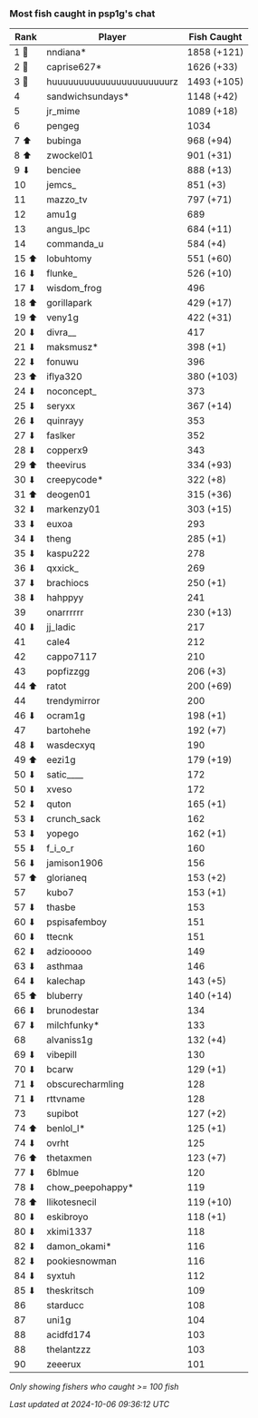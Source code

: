 ### Most fish caught in psp1g's chat
| Rank | Player | Fish Caught |
|------|--------|-----------|
| 1 🥇  | nndiana*  | 1858 (+121) |
| 2 🥈  | caprise627*  | 1626 (+33) |
| 3 🥉  | huuuuuuuuuuuuuuuuuuuuuurz  | 1493 (+105) |
| 4  | sandwichsundays*  | 1148 (+42) |
| 5  | jr_mime  | 1089 (+18) |
| 6  | pengeg  | 1034 |
| 7 ⬆ | bubinga  | 968 (+94) |
| 8 ⬆ | zwockel01  | 901 (+31) |
| 9 ⬇ | benciee  | 888 (+13) |
| 10  | jemcs_  | 851 (+3) |
| 11  | mazzo_tv  | 797 (+71) |
| 12  | amu1g  | 689 |
| 13  | angus_lpc  | 684 (+11) |
| 14  | commanda_u  | 584 (+4) |
| 15 ⬆ | lobuhtomy  | 551 (+60) |
| 16 ⬇ | flunke_  | 526 (+10) |
| 17 ⬇ | wisdom_frog  | 496 |
| 18 ⬆ | gorillapark  | 429 (+17) |
| 19 ⬆ | veny1g  | 422 (+31) |
| 20 ⬇ | divra__  | 417 |
| 21 ⬇ | maksmusz*  | 398 (+1) |
| 22 ⬇ | fonuwu  | 396 |
| 23 ⬆ | iflya320  | 380 (+103) |
| 24 ⬇ | noconcept_  | 373 |
| 25 ⬇ | seryxx  | 367 (+14) |
| 26 ⬇ | quinrayy  | 353 |
| 27 ⬇ | faslker  | 352 |
| 28 ⬇ | copperx9  | 343 |
| 29 ⬆ | theevirus  | 334 (+93) |
| 30 ⬇ | creepycode*  | 322 (+8) |
| 31 ⬆ | deogen01  | 315 (+36) |
| 32 ⬇ | markenzy01  | 303 (+15) |
| 33 ⬇ | euxoa  | 293 |
| 34 ⬇ | theng  | 285 (+1) |
| 35 ⬇ | kaspu222  | 278 |
| 36 ⬇ | qxxick_  | 269 |
| 37 ⬇ | brachiocs  | 250 (+1) |
| 38 ⬇ | hahppyy  | 241 |
| 39  | onarrrrrr  | 230 (+13) |
| 40 ⬇ | jj_ladic  | 217 |
| 41  | cale4  | 212 |
| 42  | cappo7117  | 210 |
| 43  | popfizzgg  | 206 (+3) |
| 44 ⬆ | ratot  | 200 (+69) |
| 44  | trendymirror  | 200 |
| 46 ⬇ | ocram1g  | 198 (+1) |
| 47  | bartohehe  | 192 (+7) |
| 48 ⬇ | wasdecxyq  | 190 |
| 49 ⬆ | eezi1g  | 179 (+19) |
| 50 ⬇ | satic____  | 172 |
| 50 ⬇ | xveso  | 172 |
| 52 ⬇ | quton  | 165 (+1) |
| 53 ⬇ | crunch_sack  | 162 |
| 53 ⬇ | yopego  | 162 (+1) |
| 55 ⬇ | f_i_o_r  | 160 |
| 56 ⬇ | jamison1906  | 156 |
| 57 ⬆ | glorianeq  | 153 (+2) |
| 57  | kubo7  | 153 (+1) |
| 57 ⬇ | thasbe  | 153 |
| 60 ⬇ | pspisafemboy  | 151 |
| 60 ⬇ | ttecnk  | 151 |
| 62 ⬇ | adziooooo  | 149 |
| 63 ⬇ | asthmaa  | 146 |
| 64 ⬇ | kalechap  | 143 (+5) |
| 65 ⬆ | bluberry  | 140 (+14) |
| 66 ⬇ | brunodestar  | 134 |
| 67 ⬇ | milchfunky*  | 133 |
| 68  | alvaniss1g  | 132 (+4) |
| 69 ⬇ | vibepill  | 130 |
| 70 ⬇ | bcarw  | 129 (+1) |
| 71 ⬇ | obscurecharmling  | 128 |
| 71 ⬇ | rttvname  | 128 |
| 73  | supibot  | 127 (+2) |
| 74 ⬆ | benlol_l*  | 125 (+1) |
| 74 ⬇ | ovrht  | 125 |
| 76 ⬆ | thetaxmen  | 123 (+7) |
| 77 ⬇ | 6blmue  | 120 |
| 78 ⬇ | chow_peepohappy*  | 119 |
| 78 ⬆ | llikotesnecil  | 119 (+10) |
| 80 ⬇ | eskibroyo  | 118 (+1) |
| 80 ⬇ | xkimi1337  | 118 |
| 82 ⬇ | damon_okami*  | 116 |
| 82 ⬇ | pookiesnowman  | 116 |
| 84 ⬇ | syxtuh  | 112 |
| 85 ⬇ | theskritsch  | 109 |
| 86  | starducc  | 108 |
| 87  | uni1g  | 104 |
| 88  | acidfd174  | 103 |
| 88  | thelantzzz  | 103 |
| 90  | zeeerux  | 101 |

_Only showing fishers who caught >= 100 fish_

_Last updated at 2024-10-06 09:36:12 UTC_